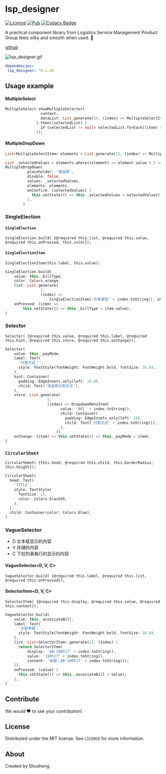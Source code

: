 # lsp_designer

[![License][license-image]][license-url] 
[![Pub](https://img.shields.io/pub/v/lsp_designer.svg?style=flat-square)](https://pub.dartlang.org/packages/lsp_designer)
[![Codacy Badge](https://api.codacy.com/project/badge/Grade/4e4dae89975e4781a7d6ea2d2d8752d7)](https://www.codacy.com/app/leyan95/lsp_designer?utm_source=github.com&amp;utm_medium=referral&amp;utm_content=leyan95/lsp_designer&amp;utm_campaign=Badge_Grade)

A practical component library from Logistics Service Management Product Group feels silky and smooth when used. 🚀

[github](https://github.com/leyan95/lsp_designer)

![lsp_designer.gif](https://upload-images.jianshu.io/upload_images/3646846-7dd1837bedd46914.gif?imageMogr2/auto-orient/strip)

```yaml
dependencies:
 lsp_designer: ^0.1.26
```

## Usage example

#### MultipleSelect
```dart
MultipleSelect.showMultipleSelector(
                context,
                dataList: List.generate(15, (index) => MultipleSelectItem.build(value: index, display: '第$index项显示内容', content: '第$index项下拉内容')),
              ).then((selectedList) {
                if (selectedList != null) selectedList.forEach((item) => print(item.display));
              });
```

#### MultipleDropDown
```dart
List<MultipleSelectItem> elements = List.generate(15, (index) => MultipleSelectItem.build(value: index, display: '$index display', content: '$index content'));

List _selectedValues = elements.where((element) => element.value % 2 == 0).map((item) => item.value).toList();
MultipleDropDown(
          placeholder: '请选择',
          disable: false,
          values: _selectedValues,
          elements: elements,
          onConfirm: (selectedValues) {
            this.setState(() => this._selectedValues = selectedValues);
          },
        )
```

### SingleElection 
#### `SingleElection`
`SingleElection.build(
            {@required this.list,
            @required this.value,
            @required this.onPressed,
            this.color});`

#### `SingleElectionItem`
`SingleElectionItem(this.label, this.value);`


```dart
SingleElection.build(
    value: this._billType,
    color: Colors.orange,
    list: List.generate(
                2,
                (index) =>
                    SingleElectionItem('开单类型' + index.toString(), index.toString())),
    onPressed: (item) =>
        this.setState(() => this._billType = item.value),
)
```

### Selector
`Selector(
            {@required this.value,
            @required this.label,
            @required this.hint,
            @required this.store,
            @required this.onChange});`
            
```dart
Selector(
    value: this._payMode,
    label: Text(
      '付款方式：',
      style: TextStyle(fontWeight: FontWeight.bold, fontSize: 16.0),
    ),
    hint: Container(
      padding: EdgeInsets.only(left: 10.0),
      child: Text('请选择付款方式'),
    ),
    store: List.generate(
                   5,
                   (index) => DropdownMenuItem(
                         value: '001' + index.toString(),
                         child: Container(
                           padding: EdgeInsets.only(left: 10),
                           child: Text('付款方式' + index.toString()),
                         ),
                       )),
    onChange: (item) => this.setState(() => this._payMode = item),
)
```

### `CircularSheet`
`CircularSheet(
            {this.head, @required this.child, this.borderRadius, this.height});`
  
```dart
CircularSheet(
  head: Text(
    'TITLE',
    style: TextStyle(
      fontSize: 15,
      color: Colors.black45,
    ),
  ),
  child: Container(color: Colors.blue),
)
```

### VagueSelector
- D 文本框显示的内容
- V 存储的内容
- C 下拉列表每行的显示的内容
#### VagueSelector<D, V, C>
`VagueSelector.build(
            {@required this.label, @required this.list, @required this.onPressed});`
#### SelectorItem<D, V, C>
`SelectorItem(
            {@required this.display, @required this.value, @required this.content});`

```dart
VagueSelector.build(
    value: this._associateBill,
    label: Text(
      '关联单据：',
      style: TextStyle(fontWeight: FontWeight.bold, fontSize: 16.0),
    ),
    list: List<SelectorItem>.generate(15, (index) {
      return SelectorItem(
          display: 'AB-190517' + index.toString(),
          value: '190517' + index.toString(),
          content: '单据：AB-190517' + index.toString());
    }),
    onPressed: (value) {
      this.setState(() => this._associateBill = value);
    },
)
```
## Contribute

We would ❤️ to see your contribution!

## License

Distributed under the MIT license. See ``LICENSE`` for more information.

## About

Created by Shusheng.

[license-image]: https://img.shields.io/badge/License-MIT-blue.svg
[license-url]: LICENSE